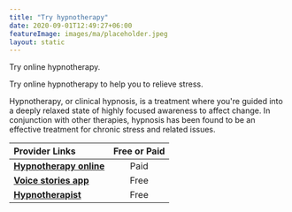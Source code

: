 ```yaml
---
title: "Try hypnotherapy"
date: 2020-09-01T12:49:27+06:00
featureImage: images/ma/placeholder.jpeg
layout: static
---
```


Try online hypnotherapy.

Try online hypnotherapy to help you to relieve stress.

Hypnotherapy, or clinical hypnosis, is a treatment where you're guided into a deeply relaxed state of highly focused awareness to affect change. In conjunction with other therapies, hypnosis has been found to be an effective treatment for chronic stress and related issues.

| Provider Links      | Free or Paid  |  
| :-----------          | :--------------:      |  
| [**Hypnotherapy online**](https://www.hypnotherapyonline.uk/) | Paid | 
| [**Voice stories app**](https://voice-stories.app/) | Free | 
| [**Hypnotherapist**](https://www.hypnotherapists.org.uk/hypnotherapy/benefits/) | Free | 
  

<br/><br/>






